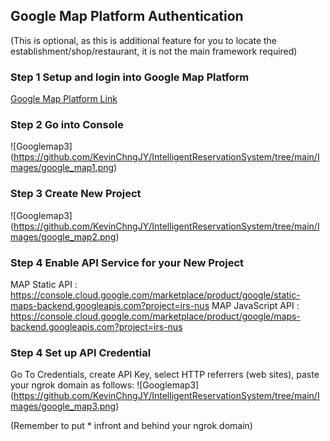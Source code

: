 ## Google Map Platform Authentication
(This is optional, as this is additional feature for you to locate the establishment/shop/restaurant, it is not the main framework required)

### Step 1 Setup and login into Google Map Platform
[Google Map Platform Link](https://cloud.google.com/maps-platform/?utm_source=google&utm_medium=cpc&utm_campaign=FY18-Q2-global-demandgen-paidsearchonnetworkhouseads-cs-maps_contactsal_saf&utm_content=text-ad-none-none-DEV_c-CRE_434204568843-ADGP_Hybrid%20%7C%20AW%20SEM%20%7C%20BKWS%20~%20Brand%20%7C%20EXA%20%7C%20Google%20Maps%20Platform-KWID_43700053580897995-aud-596763661393%3Akwd-454773864390-userloc_9062520&utm_term=KW_google%20map%20platform-ST_google%20map%20platform&gclid=CjwKCAiAqJn9BRB0EiwAJ1SztbyYGoCDjLojBCDRjA-WGzE9ZBqT9FVyDogH19LBftRy-cYw9D2POxoCJg4QAvD_BwE)

### Step 2 Go into Console
![Googlemap3] (https://github.com/KevinChngJY/IntelligentReservationSystem/tree/main/Images/google_map1.png)

### Step 3 Create New Project
![Googlemap3] (https://github.com/KevinChngJY/IntelligentReservationSystem/tree/main/Images/google_map2.png)

### Step 4 Enable API Service for your New Project
MAP Static API      : https://console.cloud.google.com/marketplace/product/google/static-maps-backend.googleapis.com?project=irs-nus
MAP JavaScript API  : https://console.cloud.google.com/marketplace/product/google/maps-backend.googleapis.com?project=irs-nus

### Step 4 Set up API Credential
Go To Credentials, create API Key, select HTTP referrers (web sites), paste your ngrok domain as follows:
![Googlemap3] (https://github.com/KevinChngJY/IntelligentReservationSystem/tree/main/Images/google_map3.png)

(Remember to put * infront and behind your ngrok domain)
